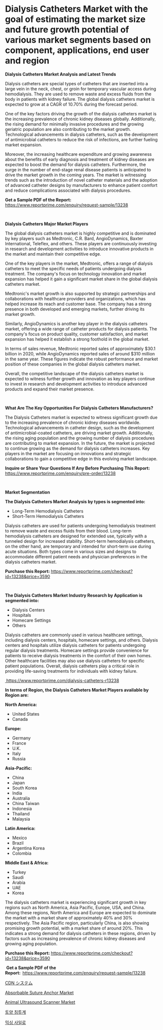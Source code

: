 <p><h1>Dialysis Catheters Market with the goal of estimating the market size and future growth potential of various market segments based on component, applications, end user and region</h1></p><p><strong>Dialysis Catheters Market Analysis and Latest Trends</strong></p>
<p><p>Dialysis catheters are special types of catheters that are inserted into a large vein in the neck, chest, or groin for temporary vascular access during hemodialysis. They are used to remove waste and excess fluids from the body in patients with kidney failure. The global dialysis catheters market is expected to grow at a CAGR of 10.70% during the forecast period.</p><p>One of the key factors driving the growth of the dialysis catheters market is the increasing prevalence of chronic kidney diseases globally. Additionally, the rising demand for minimally invasive procedures and the growing geriatric population are also contributing to the market growth. Technological advancements in dialysis catheters, such as the development of antimicrobial catheters to reduce the risk of infections, are further fueling market expansion.</p><p>Moreover, the increasing healthcare expenditure and growing awareness about the benefits of early diagnosis and treatment of kidney diseases are expected to boost the demand for dialysis catheters. Furthermore, the surge in the number of end-stage renal disease patients is anticipated to drive the market growth in the coming years. The market is witnessing trends such as the introduction of novel catheter materials and the adoption of advanced catheter designs by manufacturers to enhance patient comfort and reduce complications associated with dialysis procedures.</p></p>
<p><strong>Get a Sample PDF of the Report:&nbsp;</strong> <a href="https://www.reportprime.com/enquiry/request-sample/13238">https://www.reportprime.com/enquiry/request-sample/13238</a></p>
<p>&nbsp;</p>
<p><strong>Dialysis Catheters Major Market Players</strong></p>
<p><p>The global dialysis catheters market is highly competitive and is dominated by key players such as Medtronic, C.R. Bard, AngioDynamics, Baxter International, Teleflex, and others. These players are continuously investing in research and development activities to introduce innovative products in the market and maintain their competitive edge.</p><p>One of the key players in the market, Medtronic, offers a range of dialysis catheters to meet the specific needs of patients undergoing dialysis treatment. The company's focus on technology innovation and market expansion has helped it gain a significant market share in the global dialysis catheters market.</p><p>Medtronic's market growth is also supported by strategic partnerships and collaborations with healthcare providers and organizations, which has helped increase its reach and customer base. The company has a strong presence in both developed and emerging markets, further driving its market growth.</p><p>Similarly, AngioDynamics is another key player in the dialysis catheters market, offering a wide range of catheter products for dialysis patients. The company's focus on product quality, customer satisfaction, and market expansion has helped it establish a strong foothold in the global market.</p><p>In terms of sales revenue, Medtronic reported sales of approximately $30.1 billion in 2020, while AngioDynamics reported sales of around $310 million in the same year. These figures indicate the robust performance and market position of these companies in the global dialysis catheters market.</p><p>Overall, the competitive landscape of the dialysis catheters market is expected to witness further growth and innovation as key players continue to invest in research and development activities to introduce advanced products and expand their market presence.</p></p>
<p>&nbsp;</p>
<p><strong>What Are The Key Opportunities For Dialysis Catheters Manufacturers?</strong></p>
<p><p>The Dialysis Catheters market is expected to witness significant growth due to the increasing prevalence of chronic kidney diseases worldwide. Technological advancements in catheter design, such as the development of antimicrobial-coated catheters, are driving market growth. Additionally, the rising aging population and the growing number of dialysis procedures are contributing to market expansion. In the future, the market is projected to continue growing as the demand for dialysis catheters increases. Key players in the market are focusing on innovations and strategic collaborations to gain a competitive edge in this evolving market landscape.</p></p>
<p><strong>Inquire or Share Your Questions If Any Before Purchasing This Report:</strong> <a href="https://www.reportprime.com/enquiry/pre-order/13238">https://www.reportprime.com/enquiry/pre-order/13238</a></p>
<p>&nbsp;</p>
<p><strong>Market Segmentation</strong></p>
<p><strong>The Dialysis Catheters Market Analysis by types is segmented into:</strong></p>
<p><ul><li>Long-Term Hemodialysis Catheters</li><li>Short-Term Hemodialysis Catheters</li></ul></p>
<p><p>Dialysis catheters are used for patients undergoing hemodialysis treatment to remove waste and excess fluids from their blood. Long-term hemodialysis catheters are designed for extended use, typically with a tunneled design for increased stability. Short-term hemodialysis catheters, on the other hand, are temporary and intended for short-term use during acute situations. Both types come in various sizes and designs to accommodate different patient needs and physician preferences in the dialysis catheters market.</p></p>
<p><strong>Purchase this Report:&nbsp;</strong><a href="https://www.reportprime.com/checkout?id=13238&price=3590">https://www.reportprime.com/checkout?id=13238&price=3590</a></p>
<p>&nbsp;</p>
<p><strong>The Dialysis Catheters Market Industry Research by Application is segmented into:</strong></p>
<p><ul><li>Dialysis Centers</li><li>Hospitals</li><li>Homecare Settings</li><li>Others</li></ul></p>
<p><p>Dialysis catheters are commonly used in various healthcare settings, including dialysis centers, hospitals, homecare settings, and others. Dialysis centers and hospitals utilize dialysis catheters for patients undergoing regular dialysis treatments. Homecare settings provide convenience for patients to receive dialysis treatments in the comfort of their own homes. Other healthcare facilities may also use dialysis catheters for specific patient populations. Overall, dialysis catheters play a critical role in providing life-saving treatments for individuals with kidney failure.</p></p>
<p><a href="https://www.reportprime.com/dialysis-catheters-r13238">&nbsp;https://www.reportprime.com/dialysis-catheters-r13238</a></p>
<p><strong>In terms of Region, the Dialysis Catheters Market Players available by Region are:</strong></p>
<p>
    <p> <strong> North America: </strong>
        <ul>
            <li>United States</li>
            <li>Canada</li>
        </ul>
        </p> 
    <p> <strong> Europe: </strong>
        <ul>
            <li>Germany</li>
            <li>France</li>
            <li>U.K.</li>
            <li>Italy</li>
            <li>Russia</li>
        </ul>
        </p> 
    <p> <strong> Asia-Pacific: </strong>
        <ul>
            <li>China</li>
            <li>Japan</li>
            <li>South Korea</li>
            <li>India</li>
            <li>Australia</li>
            <li>China Taiwan</li>
            <li>Indonesia</li>
            <li>Thailand</li>
            <li>Malaysia</li>
        </ul>
        </p> 
    <p> <strong> Latin America: </strong>
        <ul>
            <li>Mexico</li>
            <li>Brazil</li>
            <li>Argentina Korea</li>
            <li>Colombia</li>
        </ul>
        </p> 
    <p> <strong> Middle East & Africa: </strong>
        <ul>
            <li>Turkey</li>
            <li>Saudi</li>
            <li>Arabia</li>
            <li>UAE</li>
            <li>Korea</li>
        </ul>
    </p>
    </p>
<p><p>The dialysis catheters market is experiencing significant growth in key regions such as North America, Asia Pacific, Europe, USA, and China. Among these regions, North America and Europe are expected to dominate the market with a market share of approximately 40% and 30% respectively. The Asia Pacific region, particularly China, is also showing promising growth potential, with a market share of around 20%. This indicates a strong demand for dialysis catheters in these regions, driven by factors such as increasing prevalence of chronic kidney diseases and growing aging population.</p></p>
<p><strong>Purchase this Report: </strong><a href="https://www.reportprime.com/checkout?id=13238&price=3590">https://www.reportprime.com/checkout?id=13238&price=3590</a></p>
<p>&nbsp;<strong>Get a Sample PDF of the Report:&nbsp;&nbsp;</strong><a href="https://www.reportprime.com/enquiry/request-sample/13238">https://www.reportprime.com/enquiry/request-sample/13238</a></p>
<p><strong></strong></p>
<p><p><a href="https://github.com/MacyOrn/Market-Research-Report-List-1/blob/main/518760776753.md">CDN システム</a></p><p><a href="https://github.com/Alonsoolds3wq1d81czn8rbol/Market-Research-Report-List-2/blob/main/absorbable-suture-anchor-market.md">Absorbable Suture Anchor Market</a></p><p><a href="https://github.com/yemakinde/Market-Research-Report-List-2/blob/main/animal-ultrasound-scanner-market.md">Animal Ultrasound Scanner Market</a></p><p><a href="https://github.com/RickyMetzDVM/Market-Research-Report-List-1/blob/main/352180272598.md">토양 침투계</a></p><p><a href="https://github.com/TitusBoyer1/Market-Research-Report-List-1/blob/main/528738572597.md">믹싱 사일로</a></p></p>